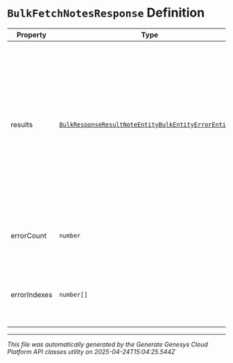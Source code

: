 # `BulkFetchNotesResponse` Definition

| Property | Type | Required | Description |
|----------|------|----------|-------------|
| results | [`BulkResponseResultNoteEntityBulkEntityErrorEntity[]`](bulkresponseresultnoteentitybulkentityerrorentity-definition.md) | No | A list of results for all of the Bulk operations specified in the request. Includes both successes and failures. Ordering is NOT guaranteed - may be in a different order from the request. |
| errorCount | `number` | No | The number of failed operations in the results. |
| errorIndexes | `number[]` | No | The indexes of all failed operations in the results field. |

---

*This file was automatically generated by the Generate Genesys Cloud Platform API classes utility on 2025-04-24T15:04:25.544Z*